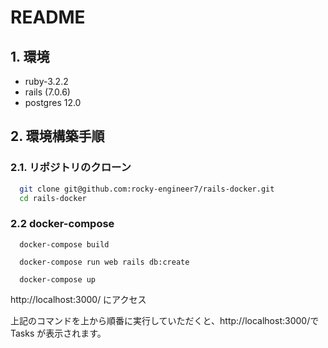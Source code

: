 # README

## 1. 環境

- ruby-3.2.2
- rails (7.0.6)
- postgres 12.0

## 2. 環境構築手順

### 2.1. リポジトリのクローン

```zsh
  git clone git@github.com:rocky-engineer7/rails-docker.git
  cd rails-docker
```

### 2.2 docker-compose

```
  docker-compose build
```

```
  docker-compose run web rails db:create
```

```
  docker-compose up
```

http://localhost:3000/ にアクセス

上記のコマンドを上から順番に実行していただくと、http://localhost:3000/で Tasks が表示されます。
